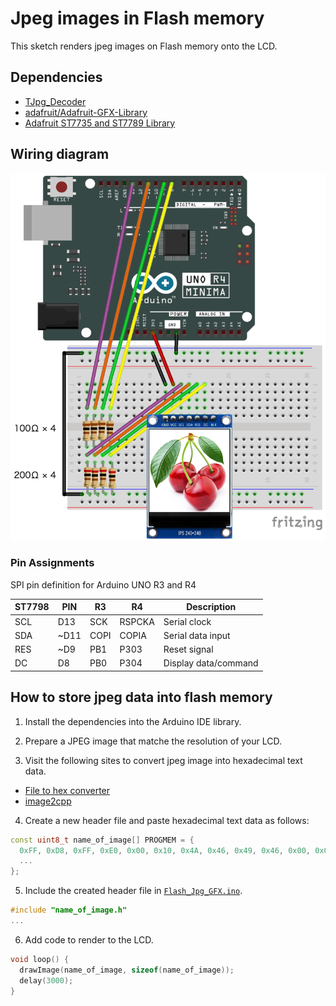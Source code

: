 # Jpeg images in Flash memory

This sketch renders jpeg images on Flash memory onto the LCD.

## Dependencies
- [TJpg_Decoder](https://github.com/Bodmer/TJpg_Decoder "Bodmer/TJpg_Decoder: Jpeg decoder library based on Tiny JPEG Decompressor")
- [adafruit/Adafruit-GFX-Library](https://github.com/adafruit/Adafruit-GFX-Library "adafruit/Adafruit-GFX-Library: Adafruit GFX graphics core Arduino library, this is the &#39;core&#39; class that all our other graphics libraries derive from")
- [Adafruit ST7735 and ST7789 Library](https://www.arduino.cc/reference/en/libraries/adafruit-st7735-and-st7789-library/ "Adafruit ST7735 and ST7789 Library - Arduino Reference")

## Wiring diagram

![Wiring](LCD240x240.png "DiyStudio 1.3”color IPS LCD 240x240 with ST7789VW")

### Pin Assignments

SPI pin definition for Arduino UNO R3 and R4

  | ST7798 | PIN  |  R3  |   R4   |     Description      |
  |--------|------|------|--------|----------------------|
  | SCL    |  D13 | SCK  | RSPCKA | Serial clock         |
  | SDA    | ~D11 | COPI | COPIA  | Serial data input    |
  | RES    | ~D9  | PB1  | P303   | Reset signal         |
  | DC     |  D8  | PB0  | P304   | Display data/command |

## How to store jpeg data into flash memory

1. Install the dependencies into the Arduino IDE library.

2. Prepare a JPEG image that matche the resolution of your LCD.

3. Visit the following sites to convert jpeg image into hexadecimal text data.

  - [File to hex converter](http://tomeko.net/online_tools/file_to_hex.php?lang=en "File to hex converter")
  - [image2cpp](https://javl.github.io/image2cpp/ "image2cpp")

4. Create a new header file and paste hexadecimal text data as follows:

```c++
const uint8_t name_of_image[] PROGMEM = {
  0xFF, 0xD8, 0xFF, 0xE0, 0x00, 0x10, 0x4A, 0x46, 0x49, 0x46, 0x00, 0x01, 0x01, 0x00, 0x00, 0x48, 
  ...
};
```

5. Include the created header file in [`Flash_Jpg_GFX.ino`](Flash_Jpg_GFX.ino).

```c++
#include "name_of_image.h"
...
```

6. Add code to render to the LCD.

```c++
void loop() {
  drawImage(name_of_image, sizeof(name_of_image));
  delay(3000);
}
```
